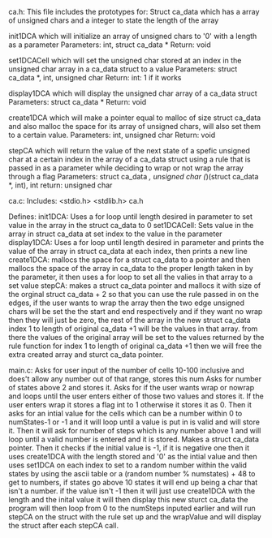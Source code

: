 ca.h:
This file includes the prototypes for:
Struct ca_data which has a array of unsigned chars and a integer to state the length of the array

init1DCA which will initialize an array of unsigned chars to '0' with a length as a parameter
Parameters: int, struct ca_data *
Return: void

set1DCACell which will set the unsigned char stored at an index in the unsigned char array in a ca_data struct to a value
Parameters: struct ca_data *, int, unsigned char
Return: int: 1 if it works

display1DCA which will display the unsigned char array of a ca_data struct
Parameters: struct ca_data *
Return: void

create1DCA which will make a pointer equal to malloc of size struct ca_data and also malloc the space for its array
of unsigned chars, will also set them to a certain value.
Parameters: int, unsigned char
Return: void

stepCA which will return the value of the next state of a spefic unsigned char at a certain index in the array of a ca_data struct
using a rule that is passed in as a parameter while deciding to wrap or not wrap the array through a flag
Parameters: struct ca_data *, unsigned char (*)(struct ca_data *, int), int
return: unsigned char

ca.c:
Includes: <stdio.h> <stdlib.h> ca.h

Defines:
init1DCA: Uses a for loop until length desired in parameter to set value in the array in the struct ca_data to 0
set1DCACell: Sets value in the array in struct ca_data at set index to the value in the parameter
display1DCA: Uses a for loop until length desired in parameter and prints the value of the array in struct ca_data
 at each index, then prints a new line
create1DCA: mallocs the space for a struct ca_data to a pointer and then mallocs the space of the array in ca_data to the
proper length taken in by the parameter, it then uses a for loop to set all the valies in that array to a set value
stepCA: makes a struct ca_data pointer and mallocs it with size of the orginal struct ca_data + 2 so that 
you can use the rule passed in on the edges, if the user wants to wrap the array then the two edge unsigned chars will
be set the the start and end respectively and if they want no wrap then they will just be zero, the rest of the array
in the new struct ca_data index 1 to length of original ca_data +1 will be the values in that array. from there the values 
of the original array will be set to the values returned by the rule function for index 1 to  length of original ca_data +1
then we will free the extra created array and sturct ca_data pointer.


main.c:
Asks for user input of the number of cells 10-100 inclusive and does't allow any number out of that range, stores this num
Asks for number of states above 2 and stores it.
Asks for if the user wants wrap or nowrap and loops until the user enters either of those two values and stores it.
If the user enters wrap it stores a flag int to 1 otherwise it stores it as 0.
Then it asks for an intial value for the cells which can be a number within 0 to numStates-1 or -1 and it will loop
until a value is put in is valid and will store it.
Then it will ask for number of steps which is any number above 1 and will loop until a valid number is entered
and it is stored.
Makes a struct ca_data pointer.
Then it checks if the initial value is -1, if it is negative one then it uses create1DCA with the length stored
and '0' as the intial value and then uses set1DCA on each index to set to a random number within the valid states
by using the ascii table or a (random number % numstates) + 48 to get to numbers, if states go above 10 states it will 
end up being a char that isn't a number.
if the value isn't -1 then it will just use create1DCA with the length and the inital value
it will then display this new sturct ca_data
the program will then loop from 0 to the numSteps inputed earlier and will run stepCA on the struct with the rule set up
and the wrapValue and will display the struct after each stepCA call.

